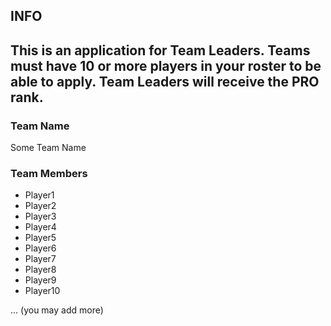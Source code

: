 ## INFO

This is an application for Team Leaders. Teams must have 10 or more players in your roster to be able to apply. 
Team Leaders will receive the PRO rank.
-------
### Team Name
Some Team Name
### Team Members
- Player1
- Player2
- Player3
- Player4
- Player5
- Player6
- Player7
- Player8
- Player9
- Player10

... (you may add more)

